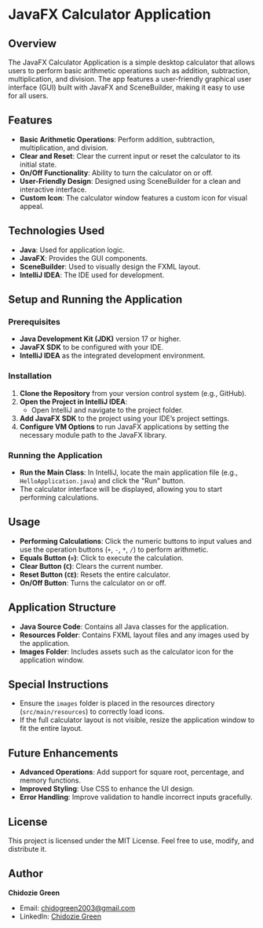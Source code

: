 # JavaFX Calculator Application

## Overview
The JavaFX Calculator Application is a simple desktop calculator that allows users to perform basic arithmetic operations such as addition, subtraction, multiplication, and division. The app features a user-friendly graphical user interface (GUI) built with JavaFX and SceneBuilder, making it easy to use for all users.

## Features
- **Basic Arithmetic Operations**: Perform addition, subtraction, multiplication, and division.
- **Clear and Reset**: Clear the current input or reset the calculator to its initial state.
- **On/Off Functionality**: Ability to turn the calculator on or off.
- **User-Friendly Design**: Designed using SceneBuilder for a clean and interactive interface.
- **Custom Icon**: The calculator window features a custom icon for visual appeal.

## Technologies Used
- **Java**: Used for application logic.
- **JavaFX**: Provides the GUI components.
- **SceneBuilder**: Used to visually design the FXML layout.
- **IntelliJ IDEA**: The IDE used for development.

## Setup and Running the Application

### Prerequisites
- **Java Development Kit (JDK)** version 17 or higher.
- **JavaFX SDK** to be configured with your IDE.
- **IntelliJ IDEA** as the integrated development environment.

### Installation
1. **Clone the Repository** from your version control system (e.g., GitHub).
2. **Open the Project in IntelliJ IDEA**:
   - Open IntelliJ and navigate to the project folder.
3. **Add JavaFX SDK** to the project using your IDE’s project settings.
4. **Configure VM Options** to run JavaFX applications by setting the necessary module path to the JavaFX library.

### Running the Application
- **Run the Main Class**: In IntelliJ, locate the main application file (e.g., `HelloApplication.java`) and click the "Run" button.
- The calculator interface will be displayed, allowing you to start performing calculations.

## Usage
- **Performing Calculations**: Click the numeric buttons to input values and use the operation buttons (`+`, `-`, `*`, `/`) to perform arithmetic.
- **Equals Button (`=`)**: Click to execute the calculation.
- **Clear Button (`C`)**: Clears the current number.
- **Reset Button (`CE`)**: Resets the entire calculator.
- **On/Off Button**: Turns the calculator on or off.

## Application Structure
- **Java Source Code**: Contains all Java classes for the application.
- **Resources Folder**: Contains FXML layout files and any images used by the application.
- **Images Folder**: Includes assets such as the calculator icon for the application window.

## Special Instructions
- Ensure the `images` folder is placed in the resources directory (`src/main/resources`) to correctly load icons.
- If the full calculator layout is not visible, resize the application window to fit the entire layout.

## Future Enhancements
- **Advanced Operations**: Add support for square root, percentage, and memory functions.
- **Improved Styling**: Use CSS to enhance the UI design.
- **Error Handling**: Improve validation to handle incorrect inputs gracefully.

## License
This project is licensed under the MIT License. Feel free to use, modify, and distribute it.

## Author
**Chidozie Green**  
- Email: [chidogreen2003@gmail.com](mailto:chidogreen2003@gmail.com)  
- LinkedIn: [Chidozie Green](https://www.linkedin.com/in/chidozie-green-510220233)  

